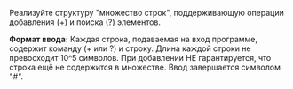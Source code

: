 Реализуйте структуру "множество строк", поддерживающую операции добавления (+) и поиска (?) элементов.

**Формат ввода:**
Каждая строка, подаваемая на вход программе, содержит команду (+ или ?) и строку. Длина каждой строки не превосходит 10^5 символов. При добавлении НЕ гарантируется, что строка ещё не содержится в множестве. Ввод завершается символом "#".
